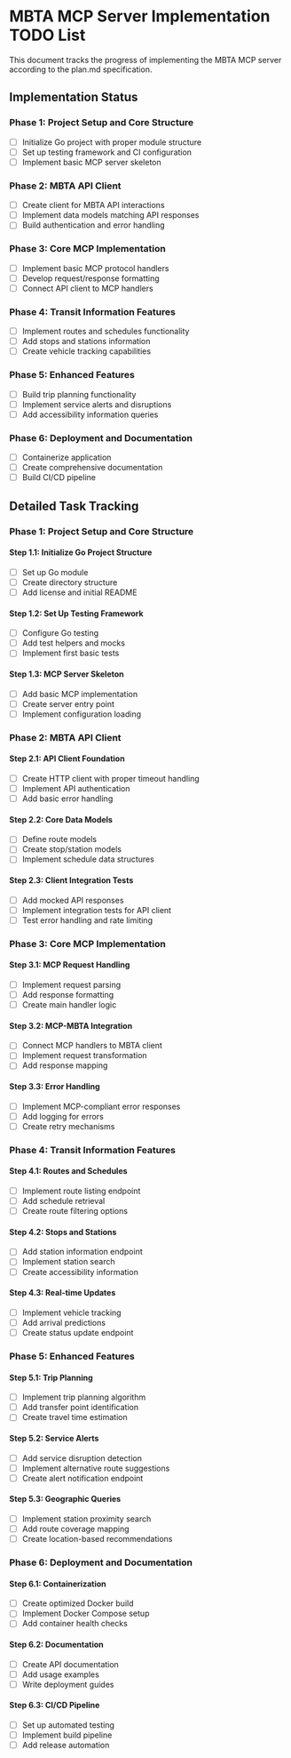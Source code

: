 # MBTA MCP Server Implementation TODO List

This document tracks the progress of implementing the MBTA MCP server according to the plan.md specification.

## Implementation Status

### Phase 1: Project Setup and Core Structure
- [ ] Initialize Go project with proper module structure
- [ ] Set up testing framework and CI configuration
- [ ] Implement basic MCP server skeleton

### Phase 2: MBTA API Client
- [ ] Create client for MBTA API interactions
- [ ] Implement data models matching API responses
- [ ] Build authentication and error handling

### Phase 3: Core MCP Implementation
- [ ] Implement basic MCP protocol handlers
- [ ] Develop request/response formatting
- [ ] Connect API client to MCP handlers

### Phase 4: Transit Information Features
- [ ] Implement routes and schedules functionality
- [ ] Add stops and stations information
- [ ] Create vehicle tracking capabilities

### Phase 5: Enhanced Features
- [ ] Build trip planning functionality
- [ ] Implement service alerts and disruptions
- [ ] Add accessibility information queries

### Phase 6: Deployment and Documentation
- [ ] Containerize application
- [ ] Create comprehensive documentation
- [ ] Build CI/CD pipeline

## Detailed Task Tracking

### Phase 1: Project Setup and Core Structure

#### Step 1.1: Initialize Go Project Structure
- [ ] Set up Go module
- [ ] Create directory structure
- [ ] Add license and initial README

#### Step 1.2: Set Up Testing Framework
- [ ] Configure Go testing
- [ ] Add test helpers and mocks
- [ ] Implement first basic tests

#### Step 1.3: MCP Server Skeleton
- [ ] Add basic MCP implementation
- [ ] Create server entry point
- [ ] Implement configuration loading

### Phase 2: MBTA API Client

#### Step 2.1: API Client Foundation
- [ ] Create HTTP client with proper timeout handling
- [ ] Implement API authentication
- [ ] Add basic error handling

#### Step 2.2: Core Data Models
- [ ] Define route models
- [ ] Create stop/station models
- [ ] Implement schedule data structures

#### Step 2.3: Client Integration Tests
- [ ] Add mocked API responses
- [ ] Implement integration tests for API client
- [ ] Test error handling and rate limiting

### Phase 3: Core MCP Implementation

#### Step 3.1: MCP Request Handling
- [ ] Implement request parsing
- [ ] Add response formatting
- [ ] Create main handler logic

#### Step 3.2: MCP-MBTA Integration
- [ ] Connect MCP handlers to MBTA client
- [ ] Implement request transformation
- [ ] Add response mapping

#### Step 3.3: Error Handling
- [ ] Implement MCP-compliant error responses
- [ ] Add logging for errors
- [ ] Create retry mechanisms

### Phase 4: Transit Information Features

#### Step 4.1: Routes and Schedules
- [ ] Implement route listing endpoint
- [ ] Add schedule retrieval
- [ ] Create route filtering options

#### Step 4.2: Stops and Stations
- [ ] Add station information endpoint
- [ ] Implement station search
- [ ] Create accessibility information

#### Step 4.3: Real-time Updates
- [ ] Implement vehicle tracking
- [ ] Add arrival predictions
- [ ] Create status update endpoint

### Phase 5: Enhanced Features

#### Step 5.1: Trip Planning
- [ ] Implement trip planning algorithm
- [ ] Add transfer point identification
- [ ] Create travel time estimation

#### Step 5.2: Service Alerts
- [ ] Add service disruption detection
- [ ] Implement alternative route suggestions
- [ ] Create alert notification endpoint

#### Step 5.3: Geographic Queries
- [ ] Implement station proximity search
- [ ] Add route coverage mapping
- [ ] Create location-based recommendations

### Phase 6: Deployment and Documentation

#### Step 6.1: Containerization
- [ ] Create optimized Docker build
- [ ] Implement Docker Compose setup
- [ ] Add container health checks

#### Step 6.2: Documentation
- [ ] Create API documentation
- [ ] Add usage examples
- [ ] Write deployment guides

#### Step 6.3: CI/CD Pipeline
- [ ] Set up automated testing
- [ ] Implement build pipeline
- [ ] Add release automation